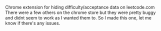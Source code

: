 Chrome extension for hiding difficulty/acceptance data on leetcode.com
There were a few others on the chrome store but they were pretty buggy and didnt seem to work as I wanted them to. So I made this one, let me know if there's any issues.
